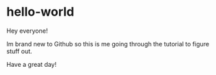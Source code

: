 # hello-world

Hey everyone!

Im brand new to Github so this is me going through the tutorial to figure stuff out.

Have a great day!
